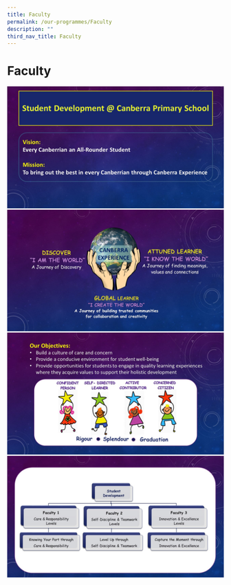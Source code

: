 ```yaml
---
title: Faculty
permalink: /our-programmes/Faculty
description: ""
third_nav_title: Faculty
---
```

# Faculty 

![](/images/Faculty%2001.jpg)
![](/images/Faculty%2002.jpg)
![](/images/Faculty%2003.jpg)
![](/images/Faculty%2004.jpg)